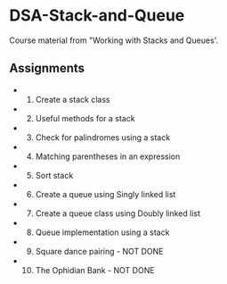 # DSA-Stack-and-Queue

Course material from "Working with Stacks and Queues'.

## Assignments

- 1.  Create a stack class
- 2.  Useful methods for a stack
- 3.  Check for palindromes using a stack
- 4.  Matching parentheses in an expression
- 5.  Sort stack
- 6.  Create a queue using Singly linked list
- 7.  Create a queue class using Doubly linked list
- 8.  Queue implementation using a stack
- 9.  Square dance pairing - NOT DONE
- 10. The Ophidian Bank - NOT DONE
